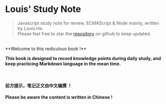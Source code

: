 # Louis' Study Note

>Javascript study note for review, ECMAScript &amp; Node mainly, written by Louis.He.<br>
Please feel free to star the [repository](https://github.com/louishwy/study-note) on github to keep updated.

<br>
**Welcome to this rediculous book !**

**This book is designed to record knowledge points during daily study, and keep practicing Markdown language in the mean time.**

<br>

#### 前方提示，笔记正文由中文编撰 ！
#### Please be aware the content is written in Chinese !
